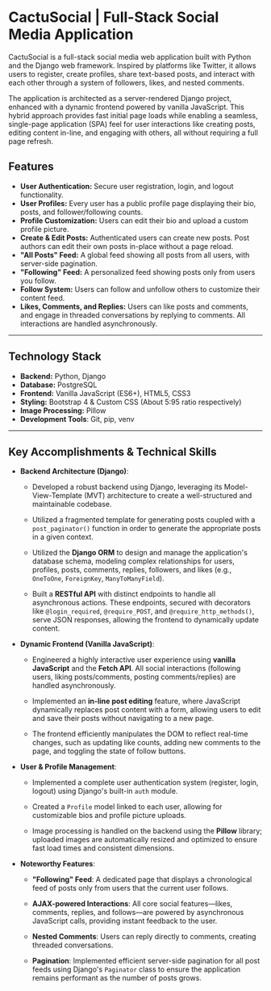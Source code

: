 # CactuSocial | Full-Stack Social Media Application

CactuSocial is a full-stack social media web application built with Python and the Django web framework. Inspired by platforms like Twitter, it allows users to register, create profiles, share text-based posts, and interact with each other through a system of followers, likes, and nested comments.

The application is architected as a server-rendered Django project, enhanced with a dynamic frontend powered by vanilla JavaScript. This hybrid approach provides fast initial page loads while enabling a seamless, single-page application (SPA) feel for user interactions like creating posts, editing content in-line, and engaging with others, all without requiring a full page refresh.

## Features

* **User Authentication:** Secure user registration, login, and logout functionality.
* **User Profiles:** Every user has a public profile page displaying their bio, posts, and follower/following counts.
* **Profile Customization:** Users can edit their bio and upload a custom profile picture.
* **Create & Edit Posts:** Authenticated users can create new posts. Post authors can edit their own posts in-place without a page reload.
* **"All Posts" Feed:** A global feed showing all posts from all users, with server-side pagination.
* **"Following" Feed:** A personalized feed showing posts only from users you follow.
* **Follow System:** Users can follow and unfollow others to customize their content feed.
* **Likes, Comments, and Replies:** Users can like posts and comments, and engage in threaded conversations by replying to comments. All interactions are handled asynchronously.

---

## Technology Stack

* **Backend:** Python, Django
* **Database:** PostgreSQL
* **Frontend:** Vanilla JavaScript (ES6+), HTML5, CSS3
* **Styling:** Bootstrap 4 & Custom CSS (About 5:95 ratio respectively)
* **Image Processing:** Pillow
* **Development Tools**: Git, pip, venv

---

## Key Accomplishments & Technical Skills

- **Backend Architecture (Django)**:

    - Developed a robust backend using Django, leveraging its Model-View-Template (MVT) architecture to create a well-structured and maintainable codebase.

    - Utilized a fragmented template for generating posts coupled with a `post_paginator()` function in order to generate the appropriate posts in a given context.

    - Utilized the **Django ORM** to design and manage the application's database schema, modeling complex relationships for users, profiles, posts, comments, replies, followers, and likes (e.g., `OneToOne`, `ForeignKey`, `ManyToManyField`).

    - Built a **RESTful API** with distinct endpoints to handle all asynchronous actions. These endpoints, secured with decorators like `@login_required`, `@require_POST`, and `@require_http_methods()`, serve JSON responses, allowing the frontend to dynamically update content.

- **Dynamic Frontend (Vanilla JavaScript)**:

    - Engineered a highly interactive user experience using **vanilla JavaScript** and the **Fetch API**. All social interactions (following users, liking posts/comments, posting comments/replies) are handled asynchronously.

    - Implemented an **in-line post editing** feature, where JavaScript dynamically replaces post content with a form, allowing users to edit and save their posts without navigating to a new page.

    - The frontend efficiently manipulates the DOM to reflect real-time changes, such as updating like counts, adding new comments to the page, and toggling the state of follow buttons.

- **User & Profile Management**:

    - Implemented a complete user authentication system (register, login, logout) using Django's built-in `auth` module.

    - Created a `Profile` model linked to each user, allowing for customizable bios and profile picture uploads.

    - Image processing is handled on the backend using the **Pillow** library; uploaded images are automatically resized and optimized to ensure fast load times and consistent dimensions.

- **Noteworthy Features**:

    - **"Following" Feed**: A dedicated page that displays a chronological feed of posts only from users that the current user follows.

    - **AJAX-powered Interactions**: All core social features—likes, comments, replies, and follows—are powered by asynchronous JavaScript calls, providing instant feedback to the user.

    - **Nested Comments**: Users can reply directly to comments, creating threaded conversations.

    - **Pagination**: Implemented efficient server-side pagination for all post feeds using Django's `Paginator` class to ensure the application remains performant as the number of posts grows.